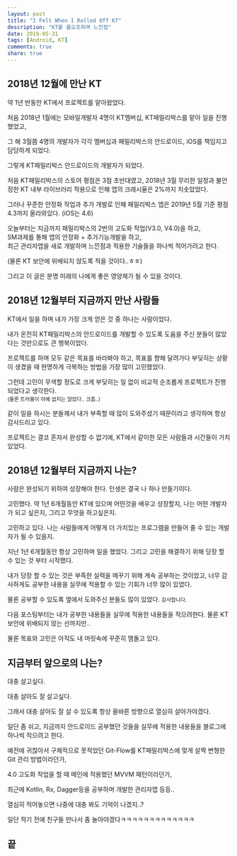 ```yaml
---
layout: post
title: "I Felt When I Rolled Off KT"
description: "KT를 롤오프하며 느낀점"
date: 2019-05-31
tags: [Android, KT]
comments: true
share: true
---
```


## 2018년 12월에 만난 KT

약 1년 반동안 KT에서 프로젝트를 맡아왔었다.  

처음 2018년 1월에는 모바일개발자 4명이 KT멤버십, KT패밀리박스를 맡아 일을 진행했었고,  

그 해 3월쯤 4명의 개발자가 각각 멤버십과 패밀리박스의 안드로이드, iOS를 책임지고 담당하게 되었다.  

그렇게 KT패밀리박스 안드로이드의 개발자가 되었다.  

처음 KT패밀리박스의 스토어 평점은 3점 초반대였고, 2018년 3월 무리한 일정과 불안정한 KT 내부 라이브러리 적용으로 인해 앱의 크래시율은 2%까지 치솟았었다.  

그러나 꾸준한 안정화 작업과 추가 개발로 인해 패밀리박스 앱은 2019년 5월 기준 평점 4.3까지 올라와있다. (iOS는 4.6)  

오늘부터는 지금까지 패밀리박스의 2번의 고도화 작업(V3.0, V4.0)을 하고,  
SM과제를 통해 앱의 안정화 + 추가기능개발을 하고,  
최근 관리자앱을 새로 개발하며 느낀점과 적용한 기술들을 하나씩 적어가려고 한다.  

(물론 KT 보안에 위배되지 않도록 적을 것이다..ㅎㅎ)

그리고 이 글은 분명 미래의 나에게 좋은 영양제가 될 수 있을 것이다.



## 2018년 12월부터 지금까지 만난 사람들

KT에서 일을 하며 내가 가장 크게 얻은 것 중 하나는 사람이었다.  

내가 온전히 KT패밀리박스의 안드로이드를 개발할 수 있도록 도움을 주신 분들이 많았다는 것만으로도 큰 행복이었다.    

프로젝트를 하며 모두 같은 목표를 바라봐야 하고, 목표를 향해 달려가다 부딪히는 상황이 생겼을 때 현명하게 극복하는 방법을 가장 많이 고민했었다.  

그런데 고민이 무색할 정도로 크게 부딪히는 일 없이 비교적 순조롭게 프로젝트가 진행되었다고 생각한다.  
<small>(물론 트러블이 아예 없지는 않았다.. 크흠..)</small>  

같이 일을 하시는 분들께서 내가 부족할 때 많이 도와주셨기 때문이라고 생각하며 항상 감사드리고 있다.  

프로젝트는 결코 혼자서 완성할 수 없기에, KT에서 같이한 모든 사람들과 시간들이 가치있었다.  



## 2018년 12월부터 지금까지 나는?

사람은 완성되기 위하여 성장해야 한다. 인생은 결국 나 하나 만들기이다.  

고민했다. 약 1년 6개월동안 KT에 있으며 어떤것을 배우고 성장할지, 나는 어떤 개발자가 되고 싶은지, 그리고 무엇을 하고싶은지.  

고민하고 있다. 나는 사람들에게 어떻게 더 가치있는 프로그램을 만들어 줄 수 있는 개발자가 될 수 있을지.  

지난 1년 6개월동안 항상 고민하며 일을 했었다. 그리고 고민을 해결하기 위해 당장 할 수 있는 것 부터 시작했다.  

내가 당장 할 수 있는 것은 부족한 실력을 메꾸기 위해 계속 공부하는 것이었고, 너무 감사하게도 공부한 내용을 실무에 적용할 수 있는 기회가 너무 많이 있었다.  

물론 공부할 수 있도록 옆에서 도와주신 분들도 많이 있었다. <small>감사합니다.</small>  

다음 포스팅부터는 내가 공부한 내용들을 실무에 적용한 내용들을 적으려한다. 물론 KT보안에 위배되지 않는 선까지만..  

물론 목표와 고민은 아직도 내 머릿속에 꾸준히 맴돌고 있다.



## 지금부터 앞으로의 나는?

대충 살고싶다.  

대충 살아도 잘 살고싶다.  

그래서 대충 살아도 잘 살 수 있도록 항상 올바른 방향으로 열심히 살아가야겠다.  

일단 좀 쉬고, 지금까지 안드로이드 공부했던 것들을 실무에 적용한 내용들을 블로그에 하나씩 적으려고 한다.  

예전에 귀찮아서 구체적으로 못적었던 Git-Flow를 KT패밀리박스에 맞게 살짝 변형한 Git 관리 방법이라던가,  

4.0 고도화 작업을 할 때 메인에 적용했던 MVVM 패턴이라던가,  

최근에 Kotlin, Rx, Dagger등을 공부하며 개발한 관리자앱 등등..  

열심히 적어놓으면 나중에 대충 봐도 기억이 나겠지..?  

일단 적기 전에 친구들 만나서 좀 놀아야겠다ㅋㅋㅋㅋㅋㅋㅋㅋㅋㅋㅋㅋㅋ



## 끝
